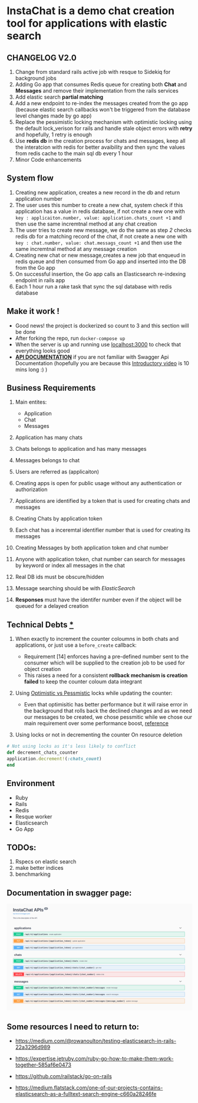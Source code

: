 # InstaChat is a demo chat creation tool for applications with elastic search


## CHANGELOG V2.0

1) Change from standard rails active job with resque to Sidekiq for background jobs
2) Adding Go app that consumes Redis queue for creating both **Chat** and **Messages** and remove their implementation from the rails services
3) Add elastic search **partial matching**
4) Add a new endpoint to re-index the messages created from the go app (because elastic search callbacks won't be triggered from the database level changes made by go app)
5) Replace the pessimistic locking mechanism with optimistic locking using the default lock_verison for rails and handle stale object errors with **retry** and hopefully, 1 retry is enough
6) Use **redis db** in the creation process for chats and messages, keep all the interatcion with redis for better avaibility and then sync the values from redis cache to the main sql db every 1 hour
7) Minor Code enhancements

## System flow

1) Creating new application, creates a new record in the db and return application number 
2) The user uses this number to create a new chat, system check if this application has a value in redis database, if not create a new one with `key : applicaiton.number, value: application.chats_count +1` and then use the same incremtnal method at any chat creation 
3) The user tries to create new message, we do the same as step *2* checks redis db for a matching record of the chat, if not create a new one with `key : chat.number, value: chat.messags_count +1` and then use the same incremtnal method at any message creation 
4) Creating new chat or new message,creates a new job that enqueud in redis queue and then consumed from Go app and inserted into the DB from the Go app
5) On successful insertion, the Go app calls an Elasticsearch re-indexing endpoint in rails app
4) Each 1 hour run a rake task that sync the sql database with redis database

## Make it work !

* Good news! the project is dockerized so count to 3 and this section will be done
* After forking the repo, run `docker-compose up`
* When the server is up and running use [localhost:3000](http://localhost:3000) to check that everything looks good
* [**API DOCUMENTATION**](http://localhost:3000/api-docs) if you are not familiar with Swagger Api Documentation (hopefully you are because this [Introductory video](https://www.youtube.com/watch?v=7MS1Z_1c5CU) is 10 mins long :) )

## Business Requirements

1) Main entites:
    * Application
    * Chat
    * Messages
2) Application has many chats
3) Chats belongs to application and has many messages
4) Messages belongs to chat

5) Users are referred as (applicaiton)
6) Creating apps is open for public usage without any authentication or authorization
7) Applications are identified by a token that is used for creating chats and messages
8) Creating Chats by application token
9) Each chat has a inceremtal identifier number that is used for creating its messages
10) Creating Messages by both application token and chat number
11) Anyone with application token, chat number can search for messages by keyword or index all messages in the chat
12) Real DB ids must be obscure/hidden
13) Message searching should be with *ElasticSearch*
14) **Responses** must have the identifer number even if the object will be queued for a delayed creation

## Technical Debts [*](https://www.bmc.com/blogs/technical-debt-explained-the-complete-guide-to-understanding-and-dealing-with-technical-debt/)

1) When exactly to increment the counter coloumns in both chats and applications, or just use a `before_create` callback:

    * Requirement [14] enforces having a pre-defined number sent to the consumer which will be supplied to the creation job to be used for object creation
    * This raises a need for a consistent **rollback mechanism is creation failed** to keep the counter coloum data integrant

2) Using [Optimistic vs Pessmistic](https://blog.kiprosh.com/implement-optimistic-locking-in-rails/) locks while updating the counter:

    * Even that optimisitic has better performance but it will raise error in the background that rolls back the declined changes and as we need our messages to be created, we chose pessmitic while we chose our main requirement over some performance boost, [reference](https://sipsandbits.com/2018/05/30/optimistic-locking-of-activerecord-models/)

3) Using locks or not in decrementing the counter On resource deletion
```ruby
# Not using locks as it's less likely to conflict
def decrement_chats_counter
application.decrement!(:chats_count)
end

```


## Environment

* Ruby
* Rails
* Redis
* Resque worker
* Elasticsearch
* Go App

## TODOs:
1. Rspecs on elastic search
2. make better indices
5. benchmarking

## Documentation in swagger page:

![Image](api_documentation.png)
## Some resources I need to return to:

* https://medium.com/@rowanoulton/testing-elasticsearch-in-rails-22a3296d989

* https://expertise.jetruby.com/ruby-go-how-to-make-them-work-together-585af6e0473

* https://github.com/railstack/go-on-rails

* https://medium.flatstack.com/one-of-our-projects-contains-elasticsearch-as-a-fulltext-search-engine-c660a28246fe
